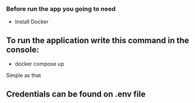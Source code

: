 ### Before run the app you going to need

- Install Docker

## To run the application write this command in the console:
- docker compose up

Simple as that

## Credentials can be found on .env file
